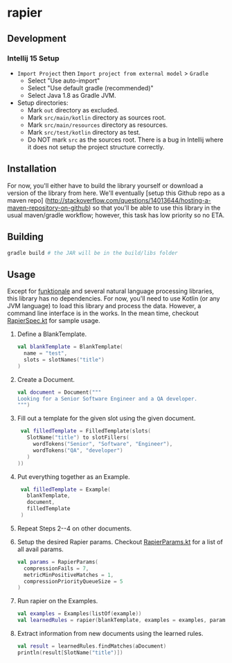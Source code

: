 # rapier
## Development
### Intellij 15 Setup

-    `Import Project` then `Import project from external model` > `Gradle`
      -    Select "Use auto-import"
      -    Select "Use default gradle (recommended)"
      -    Select Java 1.8 as Gradle JVM.
-    Setup directories:
      -    Mark `out` directory as excluded.
      -    Mark `src/main/kotlin` directory as sources root.
      -    Mark `src/main/resources` directory as resources.
      -    Mark `src/test/kotlin` directory as test.
      -    Do NOT mark `src` as the sources root. There is a bug in Intellij
           where it does not setup the project structure correctly.

## Installation

For now, you'll either have to build the library yourself or download a version of the 
library from here. We'll eventually [setup this Github repo as a maven repo]
(http://stackoverflow.com/questions/14013644/hosting-a-maven-repository-on-github) so 
that you'll be able to use this library in the usual maven/gradle workflow; 
however, this task has low priority so no ETA.  

## Building

```bash
gradle build # the JAR will be in the build/libs folder
```

## Usage

Except for [funktionale](https://github.com/MarioAriasC/funKTionale) and several 
natural language processing libraries, this library has no dependencies. For now, 
you'll need to use Kotlin (or any JVM language) to load this library and process the 
data. However, a command line interface is in the works. In the mean time, checkout 
[RapierSpec.kt](src/test/kotlin/RapierSpec.kt) for sample usage.

1.   Define a BlankTemplate. 
     
     ```kotlin
     val blankTemplate = BlankTemplate(
       name = "test",
       slots = slotNames("title")
     )
     ```

2.   Create a Document.

     ```kotlin
     val document = Document("""
     Looking for a Senior Software Engineer and a QA developer.
     """)
     ```

3.   Fill out a template for the given slot using the given document.

     ```kotlin
      val filledTemplate = FilledTemplate(slots(
        SlotName("title") to slotFillers(
          wordTokens("Senior", "Software", "Engineer"),
          wordTokens("QA", "developer")
        )
     ))
     ```

4.   Put everything together as an Example.

     ```kotlin
      val filledTemplate = Example(
        blankTemplate,
        document,
        filledTemplate
      )
     ```

5.   Repeat Steps 2--4 on other documents.
6.   Setup the desired Rapier params. Checkout 
     [RapierParams.kt](src/main/kotlin/com/frankandrobot/rapier/meta/RapierParams.kt)
     for a list of all avail params.

     ```kotlin
     val params = RapierParams(
       compressionFails = 7,
       metricMinPositiveMatches = 1,
       compressionPriorityQueueSize = 5
     )
     ```
6.   Run rapier on the Examples.

     ```kotlin
     val examples = Examples(listOf(example))
     val learnedRules = rapier(blankTemplate, examples = examples, params = params)
     ```
     
7.   Extract information from new documents using the learned rules.
  
     ```kotlin
     val result = learnedRules.findMatches(aDocument)
     println(result[SlotName("title")])
     ```
